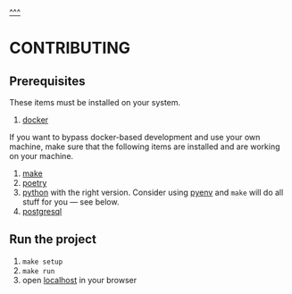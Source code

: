 [^^^](../../../)

# CONTRIBUTING

## Prerequisites

These items must be installed on your system.

1. [docker](https://www.docker.com/)

If you want to bypass docker-based development
and use your own machine, make sure 
that the following items are installed and are working
on your machine.

1. [make](https://www.gnu.org/software/make/)
2. [poetry](https://python-poetry.org/)
3. [python](https://www.python.org/) with the right version.
    Consider using [pyenv](https://github.com/pyenv/pyenv)
    and `make` will do all stuff for you — see below.
4. [postgresql](https://www.postgresql.org/)

## Run the project

1. `make setup`
2. `make run`
3. open [localhost](http://localhost:8000) in your browser
